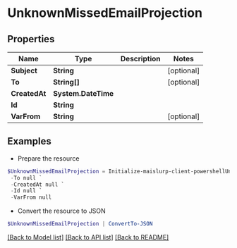 # UnknownMissedEmailProjection
## Properties

Name | Type | Description | Notes
------------ | ------------- | ------------- | -------------
**Subject** | **String** |  | [optional] 
**To** | **String[]** |  | [optional] 
**CreatedAt** | **System.DateTime** |  | 
**Id** | **String** |  | 
**VarFrom** | **String** |  | [optional] 

## Examples

- Prepare the resource
```powershell
$UnknownMissedEmailProjection = Initialize-maislurp-client-powershellUnknownMissedEmailProjection  -Subject null `
 -To null `
 -CreatedAt null `
 -Id null `
 -VarFrom null
```

- Convert the resource to JSON
```powershell
$UnknownMissedEmailProjection | ConvertTo-JSON
```

[[Back to Model list]](../README#documentation-for-models) [[Back to API list]](../README#documentation-for-api-endpoints) [[Back to README]](../README)

